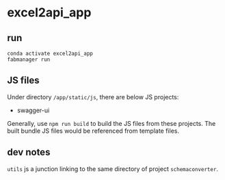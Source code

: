 # excel2api_app

## run

```shell
conda activate excel2api_app
fabmanager run
```

## JS files

Under directory `/app/static/js`, there are below JS projects:

- swagger-ui

Generally, use `npm run build` to build the JS files from these projects. The built bundle JS files would be referenced from template files.

## dev notes

`utils` js a junction linking to the same directory of project `schemaconverter`.

